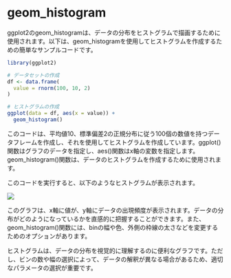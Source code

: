 # geom_histogram

ggplot2のgeom_histogramは、データの分布をヒストグラムで描画するために使用されます。以下は、geom_histogramを使用してヒストグラムを作成するための簡単なサンプルコードです。

``` R
library(ggplot2)

# データセットの作成
df <- data.frame(
  value = rnorm(100, 10, 2)
)

# ヒストグラムの作成
ggplot(data = df, aes(x = value)) + 
  geom_histogram()
```

このコードは、平均値10、標準偏差2の正規分布に従う100個の数値を持つデータフレームを作成し、それを使用してヒストグラムを作成しています。ggplot()関数はグラフのデータを指定し、aes()関数はx軸の変数を指定します。geom_histogram()関数は、データのヒストグラムを作成するために使用されます。

このコードを実行すると、以下のようなヒストグラムが表示されます。

![](\..\image\geom_histogram.png)

このグラフは、x軸に値が、y軸にデータの出現頻度が表示されます。データの分布がどのようになっているかを直感的に把握することができます。また、geom_histogram()関数には、binの幅や色、外側の枠線の太さなどを変更するためのオプションがあります。

ヒストグラムは、データの分布を視覚的に理解するのに便利なグラフです。ただし、ビンの数や幅の選択によって、データの解釈が異なる場合があるため、適切なパラメータの選択が重要です。
